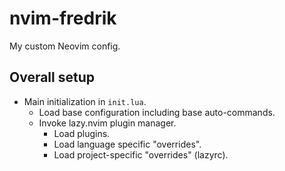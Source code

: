 # nvim-fredrik

My custom Neovim config.

## Overall setup

- Main initialization in `init.lua`.
  - Load base configuration including base auto-commands.
  - Invoke lazy.nvim plugin manager.
    - Load plugins.
    - Load language specific "overrides".
    - Load project-specific "overrides" (lazyrc).
